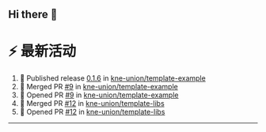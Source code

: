 ## Hi there 👋

<!--

**Here are some ideas to get you started:**

🙋‍♀️ A short introduction - what is your organization all about?
🌈 Contribution guidelines - how can the community get involved?
👩‍💻 Useful resources - where can the community find your docs? Is there anything else the community should know?
🍿 Fun facts - what does your team eat for breakfast?
🧙 Remember, you can do mighty things with the power of [Markdown](https://docs.github.com/github/writing-on-github/getting-started-with-writing-and-formatting-on-github/basic-writing-and-formatting-syntax)
-->


# ⚡ 最新活动

<!--START_SECTION:activity-->
1. 🚀 Published release [0.1.6](https://github.com/kne-union/template-example/releases/tag/0.1.6) in [kne-union/template-example](https://github.com/kne-union/template-example)
2. 🎉 Merged PR [#9](https://github.com/kne-union/template-example/pull/9) in [kne-union/template-example](https://github.com/kne-union/template-example)
3. 💪 Opened PR [#9](https://github.com/kne-union/template-example/pull/9) in [kne-union/template-example](https://github.com/kne-union/template-example)
4. 🎉 Merged PR [#12](https://github.com/kne-union/template-libs/pull/12) in [kne-union/template-libs](https://github.com/kne-union/template-libs)
5. 💪 Opened PR [#12](https://github.com/kne-union/template-libs/pull/12) in [kne-union/template-libs](https://github.com/kne-union/template-libs)
<!--END_SECTION:activity-->

---

